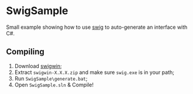# SwigSample

Small example showing how to use [swig](http://www.swig.org) to auto-generate an interface with C#.

## Compiling

1. Download [swigwin](http://prdownloads.sourceforge.net/swig/swigwin-3.0.10.zip);
2. Extract `swigwin-X.X.X.zip` and make sure `swig.exe` is in your path;
3. Run `SwigSample\generate.bat`;
4. Open `SwigSample.sln` & Compile!